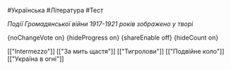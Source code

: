 #Українська #Література #Тест

*Події Громадянської війни 1917-1921 років зображено у творі*

{noChangeVote on}
{hideProgress on}
{shareEnable off}
{hideCount on}

[["Intermezzo"]]
[["За мить щастя"]]
[["Тигролови"]]
[["Подвійне коло"]]
[["Україна в огні"]]

